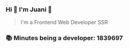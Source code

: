 ### Hi 👋 I&#39;m Juani 🦁

> I&#39;m a Frontend Web Developer SSR

### 📚 Minutes being a developer: 1839697
